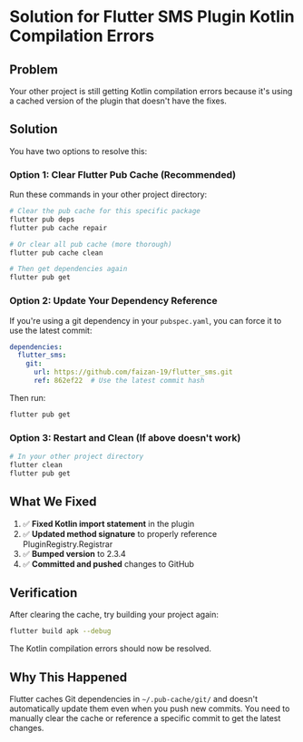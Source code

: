 # Solution for Flutter SMS Plugin Kotlin Compilation Errors

## Problem
Your other project is still getting Kotlin compilation errors because it's using a cached version of the plugin that doesn't have the fixes.

## Solution

You have two options to resolve this:

### Option 1: Clear Flutter Pub Cache (Recommended)

Run these commands in your other project directory:

```bash
# Clear the pub cache for this specific package
flutter pub deps
flutter pub cache repair

# Or clear all pub cache (more thorough)
flutter pub cache clean

# Then get dependencies again
flutter pub get
```

### Option 2: Update Your Dependency Reference

If you're using a git dependency in your `pubspec.yaml`, you can force it to use the latest commit:

```yaml
dependencies:
  flutter_sms:
    git:
      url: https://github.com/faizan-19/flutter_sms.git
      ref: 862ef22  # Use the latest commit hash
```

Then run:
```bash
flutter pub get
```

### Option 3: Restart and Clean (If above doesn't work)

```bash
# In your other project directory
flutter clean
flutter pub get
```

## What We Fixed

1. ✅ **Fixed Kotlin import statement** in the plugin
2. ✅ **Updated method signature** to properly reference PluginRegistry.Registrar  
3. ✅ **Bumped version** to 2.3.4
4. ✅ **Committed and pushed** changes to GitHub

## Verification

After clearing the cache, try building your project again:

```bash
flutter build apk --debug
```

The Kotlin compilation errors should now be resolved.

## Why This Happened

Flutter caches Git dependencies in `~/.pub-cache/git/` and doesn't automatically update them even when you push new commits. You need to manually clear the cache or reference a specific commit to get the latest changes.
